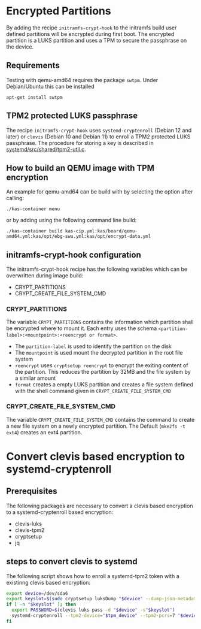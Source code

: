 # Encrypted Partitions

By adding the recipe `initramfs-crypt-hook` to the initramfs build user defined partitions will be
encrypted during first boot. The encrypted partition is a LUKS partition and uses a TPM to secure the
passphrase on the device.

## Requirements

Testing with qemu-amd64 requires the package `swtpm`. Under Debian/Ubuntu this can be installed

``` shell
apt-get install swtpm
```

## TPM2 protected LUKS passphrase

The recipe `initramfs-crypt-hook` uses `systemd-cryptenroll` (Debian 12 and later)
or `clevis` (Debian 10 and Debian 11) to enroll a TPM2 protected LUKS passphrase.
The procedure for storing a key is described in [systemd/src/shared/tpm2-util.c](https://github.com/systemd/systemd/blob/0254e4d66af7aa893b31b2326335ded5dde48b51/src/shared/tpm2-util.c#L1395).

## How to build an QEMU image with TPM encryption
An example for qemu-amd64 can be build with by selecting the option after calling:

```
./kas-container menu
```
or by adding using the following command line build:

```
./kas-container build kas-cip.yml:kas/board/qemu-amd64.yml:kas/opt/ebg-swu.yml:kas/opt/encrypt-data.yml
```
## initramfs-crypt-hook configuration

The initramfs-crypt-hook recipe has the following variables which can be overwritten during image build:
- CRYPT_PARTITIONS
- CRYPT_CREATE_FILE_SYSTEM_CMD

### CRYPT_PARTITIONS

The variable `CRYPT_PARTITIONS` contains the information which partition shall be encrypted where to mount it.
Each entry uses the schema `<partition-label>:<mountpoint>:<reencrypt or format>`.
- The `partition-label` is used to identify the partition on the disk
- The `mountpoint` is used mount the decrypted partition in the root file system
- `reencrypt` uses `cryptsetup reencrypt` to encrypt the exiting content of the partition. This reduces the partition by 32MB and the file system by a similar amount
- `format` creates a empty LUKS partition and creates a file system defined with the shell command given in `CRYPT_CREATE_FILE_SYSTEM_CMD`

### CRYPT_CREATE_FILE_SYSTEM_CMD

The variable `CRYPT_CREATE_FILE_SYSTEM_CMD` contains the command to create a new file system on a newly
encrypted partition. The Default (`mke2fs -t ext4`) creates an ext4 partition.

# Convert clevis based encryption to systemd-cryptenroll
## Prerequisites
The following packages are necessary to convert a clevis based encryption to a systemd-cryptenroll
based encryption:
 - clevis-luks
 - clevis-tpm2
 - cryptsetup
 - jq

## steps to convert clevis to systemd
The following script shows how to enroll a systemd-tpm2 token with a existinng clevis based encryption:
```bash
export device=/dev/sda6
export keyslot=$(sudo cryptsetup luksDump "$device" --dump-json-metadata | jq -c '.tokens.[] | select( .type == "clevis") | .keyslots | first' | head -n1)
if [ -n "$keyslot" ]; then
  export PASSWORD=$(clevis luks pass -d "$device" -s"$keyslot")
  systemd-cryptenroll --tpm2-device="$tpm_device" --tpm2-pcrs=7 "$device"
fi
```
